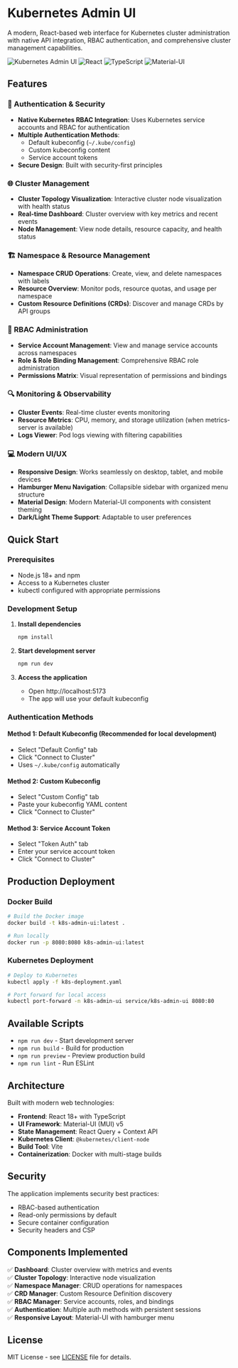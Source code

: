 # Kubernetes Admin UI

A modern, React-based web interface for Kubernetes cluster administration with native API integration, RBAC authentication, and comprehensive cluster management capabilities.

![Kubernetes Admin UI](https://img.shields.io/badge/Kubernetes-326CE5?style=for-the-badge&logo=kubernetes&logoColor=white)
![React](https://img.shields.io/badge/React-20232A?style=for-the-badge&logo=react&logoColor=61DAFB)
![TypeScript](https://img.shields.io/badge/TypeScript-007ACC?style=for-the-badge&logo=typescript&logoColor=white)
![Material-UI](https://img.shields.io/badge/Material--UI-0081CB?style=for-the-badge&logo=material-ui&logoColor=white)

## Features

### 🔐 Authentication & Security
- **Native Kubernetes RBAC Integration**: Uses Kubernetes service accounts and RBAC for authentication
- **Multiple Authentication Methods**: 
  - Default kubeconfig (`~/.kube/config`)
  - Custom kubeconfig content
  - Service account tokens
- **Secure Design**: Built with security-first principles

### 🌐 Cluster Management
- **Cluster Topology Visualization**: Interactive cluster node visualization with health status
- **Real-time Dashboard**: Cluster overview with key metrics and recent events
- **Node Management**: View node details, resource capacity, and health status

### 🏗️ Namespace & Resource Management
- **Namespace CRUD Operations**: Create, view, and delete namespaces with labels
- **Resource Overview**: Monitor pods, resource quotas, and usage per namespace
- **Custom Resource Definitions (CRDs)**: Discover and manage CRDs by API groups

### 👥 RBAC Administration
- **Service Account Management**: View and manage service accounts across namespaces
- **Role & Role Binding Management**: Comprehensive RBAC role administration
- **Permissions Matrix**: Visual representation of permissions and bindings

### 🔍 Monitoring & Observability
- **Cluster Events**: Real-time cluster events monitoring
- **Resource Metrics**: CPU, memory, and storage utilization (when metrics-server is available)
- **Logs Viewer**: Pod logs viewing with filtering capabilities

### 💻 Modern UI/UX
- **Responsive Design**: Works seamlessly on desktop, tablet, and mobile devices
- **Hamburger Menu Navigation**: Collapsible sidebar with organized menu structure
- **Material Design**: Modern Material-UI components with consistent theming
- **Dark/Light Theme Support**: Adaptable to user preferences

## Quick Start

### Prerequisites
- Node.js 18+ and npm
- Access to a Kubernetes cluster
- kubectl configured with appropriate permissions

### Development Setup

1. **Install dependencies**
   ```bash
   npm install
   ```

2. **Start development server**
   ```bash
   npm run dev
   ```

3. **Access the application**
   - Open http://localhost:5173
   - The app will use your default kubeconfig

### Authentication Methods

#### Method 1: Default Kubeconfig (Recommended for local development)
- Select "Default Config" tab
- Click "Connect to Cluster"
- Uses `~/.kube/config` automatically

#### Method 2: Custom Kubeconfig
- Select "Custom Config" tab
- Paste your kubeconfig YAML content
- Click "Connect to Cluster"

#### Method 3: Service Account Token
- Select "Token Auth" tab
- Enter your service account token
- Click "Connect to Cluster"

## Production Deployment

### Docker Build
```bash
# Build the Docker image
docker build -t k8s-admin-ui:latest .

# Run locally
docker run -p 8080:8080 k8s-admin-ui:latest
```

### Kubernetes Deployment
```bash
# Deploy to Kubernetes
kubectl apply -f k8s-deployment.yaml

# Port forward for local access
kubectl port-forward -n k8s-admin-ui service/k8s-admin-ui 8080:80
```

## Available Scripts
- `npm run dev` - Start development server
- `npm run build` - Build for production
- `npm run preview` - Preview production build
- `npm run lint` - Run ESLint

## Architecture

Built with modern web technologies:
- **Frontend**: React 18+ with TypeScript
- **UI Framework**: Material-UI (MUI) v5
- **State Management**: React Query + Context API
- **Kubernetes Client**: `@kubernetes/client-node`
- **Build Tool**: Vite
- **Containerization**: Docker with multi-stage builds

## Security

The application implements security best practices:
- RBAC-based authentication
- Read-only permissions by default
- Secure container configuration
- Security headers and CSP

## Components Implemented

✅ **Dashboard**: Cluster overview with metrics and events  
✅ **Cluster Topology**: Interactive node visualization  
✅ **Namespace Manager**: CRUD operations for namespaces  
✅ **CRD Manager**: Custom Resource Definition discovery  
✅ **RBAC Manager**: Service accounts, roles, and bindings  
✅ **Authentication**: Multiple auth methods with persistent sessions  
✅ **Responsive Layout**: Material-UI with hamburger menu  

## License

MIT License - see [LICENSE](LICENSE) file for details.
